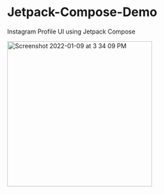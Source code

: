 # Jetpack-Compose-Demo
Instagram Profile UI using Jetpack Compose

<img width="333" alt="Screenshot 2022-01-09 at 3 34 09 PM" src="https://user-images.githubusercontent.com/16561890/148928783-f1027d11-5c0c-4e7c-abc2-421deca29200.png">
